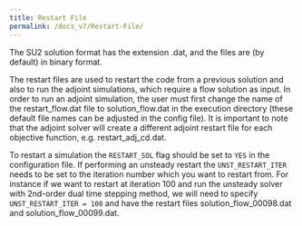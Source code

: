 ```yaml
---
title: Restart File
permalink: /docs_v7/Restart-File/
---
```

The SU2 solution format has the extension .dat, and the files are (by default) in binary format. 

The restart files are used to restart the code from a previous solution and also to run the adjoint simulations, which require a flow solution as input. In order to run an adjoint simulation, the user must first change the name of the restart_flow.dat file to solution_flow.dat in the execution directory (these default file names can be adjusted in the config file). It is important to note that the adjoint solver will create a different adjoint restart file for each objective function, e.g. restart_adj_cd.dat.

To restart a simulation the `RESTART_SOL` flag should be set to `YES` in the configuration file. If performing an unsteady restart the `UNST_RESTART_ITER` needs to be set to the iteration number which you want to restart from. For instance if we want to restart at iteration 100 and run the unsteady solver with 2nd-order dual time stepping method, we will need to specify `UNST_RESTART_ITER = 100` and have the restart files solution_flow_00098.dat and solution_flow_00099.dat.
 
